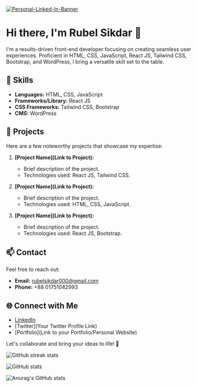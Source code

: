 <a href="https://ibb.co/zm1qNvN"><img src="https://i.ibb.co/yNDHVjV/Personal-Linked-In-Banner.png" alt="Personal-Linked-In-Banner" border="0"></a>

# Hi there, I'm Rubel Sikdar 👋

I'm a results-driven front-end developer focusing on creating seamless user experiences. Proficient in HTML, CSS, JavaScript, React JS, Tailwind CSS, Bootstrap, and WordPress, I bring a versatile skill set to the table.

## 🔧 Skills

- **Languages:** HTML, CSS, JavaScript
- **Frameworks/Library:** React JS
- **CSS Frameworks:** Tailwind CSS, Bootstrap
- **CMS:** WordPress

## 🚀 Projects

Here are a few noteworthy projects that showcase my expertise:

1. **[Project Name](Link to Project):**
   - Brief description of the project.
   - Technologies used: React JS, Tailwind CSS.

2. **[Project Name](Link to Project):**
   - Brief description of the project.
   - Technologies used: HTML, CSS, JavaScript.

3. **[Project Name](Link to Project):**
   - Brief description of the project.
   - Technologies used: React JS, Bootstrap.

## 📫 Contact

Feel free to reach out:

- **Email:** rubelsikdar000@gmail.com
- **Phone:** +88 01751042993

## 🌐 Connect with Me

- [LinkedIn](www.linkedin.com/in/rubelsikdar000)
- [Twitter](Your Twitter Profile Link)
- [Portfolio](Link to your Portfolio/Personal Website)

Let's collaborate and bring your ideas to life! 🚀


![GitHub streak stats](https://github-readme-streak-stats.herokuapp.com/?user=rubelsikdar1)

![GitHub stats](https://github-readme-stats.vercel.app/api?username=rubelsikdar1&show_icons=true&count_private=true)

![Anurag's GitHub stats](https://github-readme-stats.vercel.app/api?username=rubelsikdar1&hide=contribs,prs)
